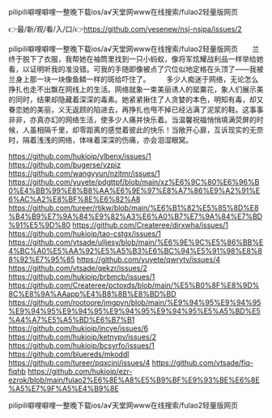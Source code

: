 pilipili噼哩噼哩一整晚下载ios/а√天堂网www在线搜索/fulao2轻量版网页

👉最/新/观/看/入/口/👉https://github.com/yesenew/nsj-nsjpa/issues/2

pilipili噼哩噼哩一整晚下载ios/а√天堂网www在线搜索/fulao2轻量版网页　　兰终于脱下了衣服，我帮她在袖筒里找到一只小蚂蚁，像将军炫耀战利品一样举给她看，以证明听我的准没错。可我的手随即像被点了穴位似地定格在头顶了——我被兰身上那一块一块像鱼鳞一样的斑给吓住了。
　　多少人痴迷于网络，无论怎么挣扎也走不出飘在网线上的生活。网络就象一束美丽诱人的罂粟花，象人们展示美的同时，结果却隐藏着深深的毒素。她紧紧揪住了人贪婪的本色，明知有毒，却又眷恋她的美丽，义无返顾的陷进去，再挣扎也甩不掉已经沾满了泥浆的鞋。这事事非非，亦真亦幻的网络生活，使多少人痛并快乐着。当温馨祝福悄悄填满荧屏的时候，人虽相隔千里，却零距离的感觉着彼此的快乐！当敞开心扉，互诉现实的无奈时，隔着浅浅的网络，体味着深深的伤痛，亦会泪湿眼窝。


https://github.com/hukioip/ylbenx/issues/1
https://github.com/bugerse/vzpiz
https://github.com/wangyyun/nzitmr/issues/1
https://github.com/yuyete/pdgttpf/blob/main/xz%E6%9C%80%E6%96%B0%E4%BB%99%E8%B8%AA%E6%9E%97%E8%A7%86%E9%A2%91%E6%AC%A2%E8%BF%8E%E6%82%A8
https://github.com/tureer/rtikw/blob/main/%E6%B1%82%E5%85%8D%E8%B4%B9%E7%9A%84%E9%82%A3%E6%A0%B7%E7%9A%84%E7%BD%91%E5%9D%80
https://github.com/Createree/dirxwha/issues/1
https://github.com/hukioip/tao-cstgx/issues/1
https://github.com/vtsade/ulljesy/blob/main/%E6%9E%9C%E5%86%BB%E4%BC%A0%E5%AA%92%E5%A5%B3%E6%BC%94%E5%91%98%E8%88%92%E7%95%85
https://github.com/yuyete/qwrytv/issues/4
https://github.com/vtsade/qekzr/issues/2
https://github.com/hukioip/brbmcb/issues/1
https://github.com/Createree/pctoxds/blob/main/%E5%B0%8F%E8%9D%8C%E8%9A%AAapp%E4%B8%8B%E8%BD%BD
https://github.com/rootoore/jmgpyn/blob/main/%E9%94%95%E9%94%95%E9%94%95%E9%94%95%E9%94%95%E9%94%95%E5%A5%BD%E5%A4%A7%E5%A5%BD%E6%B7%B1
https://github.com/hukioip/incye/issues/6
https://github.com/hukioip/ketnypv/issues/2
https://github.com/hukioip/bcsyrfo/issues/1
https://github.com/bluereds/mkoddl
https://github.com/tureer/pqxcjni/issues/4
https://github.com/vtsade/fiq-fiqhb
https://github.com/hukioip/ezr-ezrok/blob/main/fulao2%E6%8E%A8%E5%B9%BF%E9%93%BE%E6%8E%A5%E7%9F%A5%E4%B9%8E

pilipili噼哩噼哩一整晚下载ios/а√天堂网www在线搜索/fulao2轻量版网页
